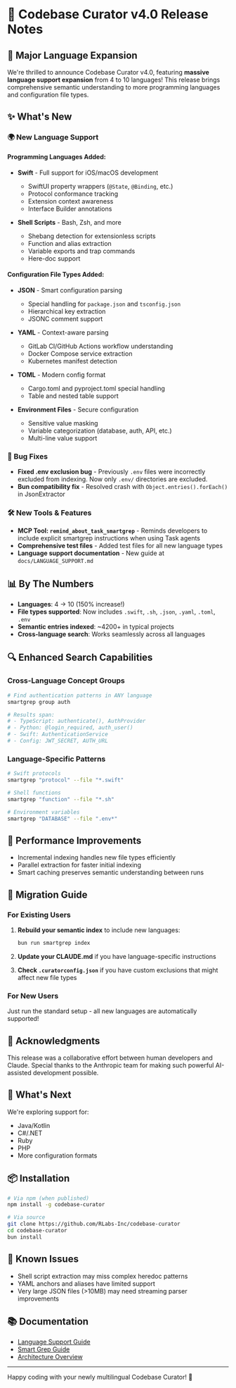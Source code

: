 # 🚀 Codebase Curator v4.0 Release Notes

## 🎉 Major Language Expansion

We're thrilled to announce Codebase Curator v4.0, featuring **massive language support expansion** from 4 to 10 languages! This release brings comprehensive semantic understanding to more programming languages and configuration file types.

## ✨ What's New

### 🌍 New Language Support

#### Programming Languages Added:
- **Swift** - Full support for iOS/macOS development
  - SwiftUI property wrappers (`@State`, `@Binding`, etc.)
  - Protocol conformance tracking
  - Extension context awareness
  - Interface Builder annotations

- **Shell Scripts** - Bash, Zsh, and more
  - Shebang detection for extensionless scripts
  - Function and alias extraction
  - Variable exports and trap commands
  - Here-doc support

#### Configuration File Types Added:
- **JSON** - Smart configuration parsing
  - Special handling for `package.json` and `tsconfig.json`
  - Hierarchical key extraction
  - JSONC comment support

- **YAML** - Context-aware parsing
  - GitLab CI/GitHub Actions workflow understanding
  - Docker Compose service extraction
  - Kubernetes manifest detection

- **TOML** - Modern config format
  - Cargo.toml and pyproject.toml special handling
  - Table and nested table support

- **Environment Files** - Secure configuration
  - Sensitive value masking
  - Variable categorization (database, auth, API, etc.)
  - Multi-line value support

### 🔧 Bug Fixes

- **Fixed .env exclusion bug** - Previously `.env` files were incorrectly excluded from indexing. Now only `.env/` directories are excluded.
- **Bun compatibility fix** - Resolved crash with `Object.entries().forEach()` in JsonExtractor

### 🛠️ New Tools & Features

- **MCP Tool: `remind_about_task_smartgrep`** - Reminds developers to include explicit smartgrep instructions when using Task agents
- **Comprehensive test files** - Added test files for all new language types
- **Language support documentation** - New guide at `docs/LANGUAGE_SUPPORT.md`

## 📊 By The Numbers

- **Languages**: 4 → 10 (150% increase!)
- **File types supported**: Now includes `.swift`, `.sh`, `.json`, `.yaml`, `.toml`, `.env`
- **Semantic entries indexed**: ~4200+ in typical projects
- **Cross-language search**: Works seamlessly across all languages

## 🔍 Enhanced Search Capabilities

### Cross-Language Concept Groups
```bash
# Find authentication patterns in ANY language
smartgrep group auth

# Results span:
# - TypeScript: authenticate(), AuthProvider
# - Python: @login_required, auth_user()
# - Swift: AuthenticationService
# - Config: JWT_SECRET, AUTH_URL
```

### Language-Specific Patterns
```bash
# Swift protocols
smartgrep "protocol" --file "*.swift"

# Shell functions
smartgrep "function" --file "*.sh"

# Environment variables
smartgrep "DATABASE" --file ".env*"
```

## 🚀 Performance Improvements

- Incremental indexing handles new file types efficiently
- Parallel extraction for faster initial indexing
- Smart caching preserves semantic understanding between runs

## 📝 Migration Guide

### For Existing Users

1. **Rebuild your semantic index** to include new languages:
   ```bash
   bun run smartgrep index
   ```

2. **Update your CLAUDE.md** if you have language-specific instructions

3. **Check `.curatorconfig.json`** if you have custom exclusions that might affect new file types

### For New Users

Just run the standard setup - all new languages are automatically supported!

## 🙏 Acknowledgments

This release was a collaborative effort between human developers and Claude. Special thanks to the Anthropic team for making such powerful AI-assisted development possible.

## 🔮 What's Next

We're exploring support for:
- Java/Kotlin
- C#/.NET
- Ruby
- PHP
- More configuration formats

## 📦 Installation

```bash
# Via npm (when published)
npm install -g codebase-curator

# Via source
git clone https://github.com/RLabs-Inc/codebase-curator
cd codebase-curator
bun install
```

## 🐛 Known Issues

- Shell script extraction may miss complex heredoc patterns
- YAML anchors and aliases have limited support
- Very large JSON files (>10MB) may need streaming parser improvements

## 📚 Documentation

- [Language Support Guide](./LANGUAGE_SUPPORT.md)
- [Smart Grep Guide](./SMART_GREP_GUIDE.md)
- [Architecture Overview](./ARCHITECTURE.md)

---

Happy coding with your newly multilingual Codebase Curator! 🎉